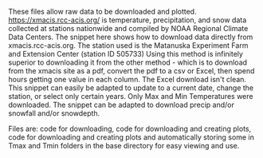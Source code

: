 These files allow raw data to be downloaded and plotted. 
https://xmacis.rcc-acis.org/ is temperature, precipitation, and snow data collected at stations nationwide and compiled by NOAA Regional Climate Data Centers.
The snippet here shows how to download data directly from xmacis.rcc-acis.org. The station used is the Matanuska Experiment Farm and Extension Center (station ID 505733)
Using this method is infinitely superior to downloading it from the other method - which is to download from the xmacis site as a pdf, convert the pdf to a csv or Excel, then spend hours getting one value in each column. The Excel download isn't clean.
This snippet can easily be adapted to update to a current date, change the station, or select only certain years.
Only Max and Min Temperatures were downloaded. The snippet can be adapted to download precip and/or snowfall and/or snowdepth.

Files are: code for downloading, code for downloading and creating plots, code for downloading and creating plots and automatically storing some in Tmax and Tmin folders in the base directory for easy viewing and use.
